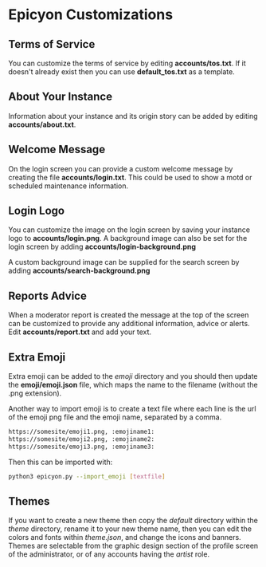 # Epicyon Customizations

## Terms of Service

You can customize the terms of service by editing **accounts/tos.txt**. If it doesn't already exist then you can use **default_tos.txt** as a template.

## About Your Instance

Information about your instance and its origin story can be added by editing **accounts/about.txt**.

## Welcome Message

On the login screen you can provide a custom welcome message by creating the file **accounts/login.txt**. This could be used to show a motd or scheduled maintenance information.

## Login Logo

You can customize the image on the login screen by saving your instance logo to **accounts/login.png**. A background image can also be set for the login screen by adding **accounts/login-background.png**

A custom background image can be supplied for the search screen by adding **accounts/search-background.png**

## Reports Advice

When a moderator report is created the message at the top of the screen can be customized to provide any additional information, advice or alerts. Edit **accounts/report.txt** and add your text.

## Extra Emoji

Extra emoji can be added to the *emoji* directory and you should then update the **emoji/emoji.json** file, which maps the name to the filename (without the .png extension).

Another way to import emoji is to create a text file where each line is the url of the emoji png file and the emoji name, separated by a comma.

```bash
https://somesite/emoji1.png, :emojiname1:
https://somesite/emoji2.png, :emojiname2:
https://somesite/emoji3.png, :emojiname3:
```

Then this can be imported with:

```bash
python3 epicyon.py --import_emoji [textfile]
```

## Themes

If you want to create a new theme then copy the *default* directory within the *theme* directory, rename it to your new theme name, then you can edit the colors and fonts within *theme.json*, and change the icons and banners. Themes are selectable from the graphic design section of the profile screen of the administrator, or of any accounts having the *artist* role.
